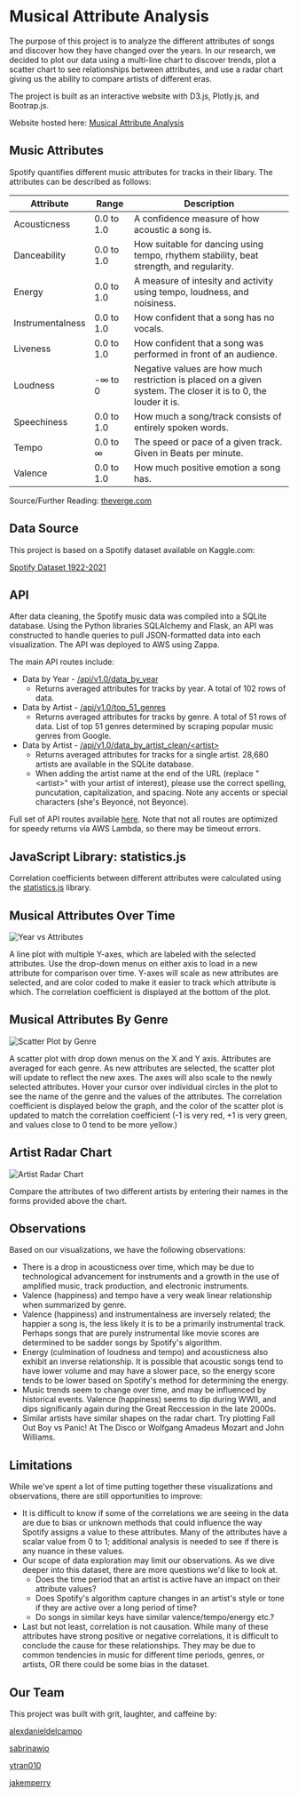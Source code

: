 # Musical Attribute Analysis

The purpose of this project is to analyze the different attributes of songs and discover how they have changed over the years. In our research, we decided to plot our data using a multi-line chart to discover trends, plot a scatter chart to see relationships between attributes, and use a radar chart giving us the ability to compare artists of different eras.

The project is built as an interactive website with D3.js, Plotly.js, and Bootrap.js.

Website hosted here:
[Musical Attribute Analysis](http://zappa-75xn5ti4y.s3-website-us-west-1.amazonaws.com/index.html)

## Music Attributes

Spotify quantifies different music attributes for tracks in their libary.  The attributes can be described as follows:

|Attribute|Range|Description|
|-|-|-|
|Acousticness|0.0 to 1.0|A confidence measure of how acoustic a song is.|
|Danceability|0.0 to 1.0|How suitable for dancing using tempo, rhythem stability, beat strength, and regularity.|
|Energy|0.0 to 1.0|A measure of intesity and activity using tempo, loudness, and noisiness.|
|Instrumentalness|0.0 to 1.0|How confident that a song has no vocals.|
|Liveness|0.0 to 1.0|How confident that a song was performed in front of an audience. |
|Loudness|-∞ to 0|Negative values are how much restriction is placed on a given system. The closer it is to 0, the louder it is.|
|Speechiness|0.0 to 1.0|How much a song/track consists of entirely spoken words.|
|Tempo|0.0 to ∞ |The speed or pace of a given track. Given in Beats per minute.|
|Valence|0.0 to 1.0|How much positive emotion a song has.|

Source/Further Reading: [theverge.com](https://www.theverge.com/tldr/2018/2/5/16974194/spotify-recommendation-algorithm-playlist-hack-nelson)

## Data Source

This project is based on a Spotify dataset available on Kaggle.com:

[Spotify Dataset 1922-2021](https://www.kaggle.com/yamaerenay/spotify-dataset-19212020-160k-tracks)

## API

After data cleaning, the Spotify music data was compiled into a SQLite database.  Using the Python libraries SQLAlchemy and Flask, an API was constructed to handle queries to pull JSON-formatted data into each visualization. The API was deployed to AWS using Zappa.

The main API routes include:
- Data by Year - [/api/v1.0/data_by_year](https://zmyd1nzqug.execute-api.us-west-1.amazonaws.com/dev/api/v1.0/data_by_year)
  - Returns averaged attributes for tracks by year.  A total of 102 rows of data.
- Data by Artist - [/api/v1.0/top_51_genres](https://zmyd1nzqug.execute-api.us-west-1.amazonaws.com/dev/api/v1.0/top_51_genres)
  - Returns averaged attributes for tracks by genre.  A total of 51 rows of data.  List of top 51 genres determined by scraping popular music genres from Google.
- Data by Artist - [/api/v1.0/data_by_artist_clean/&lt;artist&gt;](https://zmyd1nzqug.execute-api.us-west-1.amazonaws.com/dev/api/v1.0/data_by_artist_clean/The%20B-52's)
  - Returns averaged attributes for tracks for a single artist.  28,680 artists are available in the SQLite database.
  - When adding the artist name at the end of the URL (replace "&lt;artist&gt;" with your artist of interest), please use the correct spelling, puncutation, capitalization, and spacing.  Note any accents or special characters (she's Beyoncé, not Beyonce).

Full set of API routes available [here](https://zmyd1nzqug.execute-api.us-west-1.amazonaws.com/dev).  Note that not all routes are optimized for speedy returns via AWS Lambda, so there may be timeout errors.

## JavaScript Library: statistics.js

Correlation coefficients between different attributes were calculated using the [statistics.js](https://thisancog.github.io/statistics.js/index.html) library.

## Musical Attributes Over Time

![Year vs Attributes](Main/Images/Year_Vs_Attributes.png)

A line plot with multiple Y-axes, which are labeled with the selected attributes.  Use the drop-down menus on either axis to load in a new attribute for comparison over time.  Y-axes will scale as new attributes are selected, and are color coded to make it easier to track which attribute is which.  The correlation coefficient is displayed at the bottom of the plot.

## Musical Attributes By Genre

![Scatter Plot by Genre](Main/Images/speech_vs_dance.png)

A scatter plot with drop down menus on the X and Y axis.  Attributes are averaged for each genre.  As new attributes are selected, the scatter plot will update to reflect the new axes.  The axes will also scale to the newly selected attributes.  Hover your cursor over individual circles in the plot to see the name of the genre and the values of the attributes.  The correlation coefficient is displayed below the graph, and the color of the scatter plot is updated to match the correlation coefficient (-1 is very red, +1 is very green, and values close to 0 tend to be more yellow.)

## Artist Radar Chart

![Artist Radar Chart](Main/Images/radar.png)

Compare the attributes of two different artists by entering their names in the forms provided above the chart.  

## Observations

Based on our visualizations, we have the following observations:

- There is a drop in acousticness over time, which may be due to technological advancement for instruments and a growth in the use of amplified music, track production, and electronic instruments.
- Valence (happiness) and tempo have a very weak linear relationship when summarized by genre.
- Valence (happiness) and instrumentalness are inversely related; the happier a song is, the less likely it is to be a primarily instrumental track.  Perhaps songs that are purely instrumental like movie scores are determined to be sadder songs by Spotify's algorithm.
- Energy (culmination of loudness and tempo) and acousticness also exhibit an inverse relationship.  It is possible that acoustic songs tend to have lower volume and may have a slower pace, so the energy score tends to be lower based on Spotify's method for determining the energy.
- Music trends seem to change over time, and may be influenced by historical events.  Valence (happiness) seems to dip during WWII, and dips significanly again during the Great Reccession in the late 2000s.
- Similar artists have similar shapes on the radar chart.  Try plotting Fall Out Boy vs Panic! At The Disco or Wolfgang Amadeus Mozart and John Williams.  

## Limitations
While we've spent a lot of time putting together these visualizations and observations, there are still opportunities to improve:
- It is difficult to know if some of the correlations we are seeing in the data are due to bias or unknown methods that could influence the way Spotify assigns a value to these attributes.  Many of the attributes have a scalar value from 0 to 1; additional analysis is needed to see if there is any nuance in these values.
- Our scope of data exploration may limit our observations.  As we dive deeper into this dataset, there are more questions we'd like to look at.
  - Does the time period that an artist is active have an impact on their attribute values?
  - Does Spotify's algorithm capture changes in an artist's style or tone if they are active over a long period of time?
  - Do songs in similar keys have similar valence/tempo/energy etc.?
- Last but not least, correlation is not causation.  While many of these attributes have strong positive or negative correlations, it is difficult to conclude the cause for these relationships.  They may be due to common tendencies in music for different time periods, genres, or artists, OR there could be some bias in the dataset.

## Our Team

This project was built with grit, laughter, and caffeine by:

[alexdanieldelcampo](https://github.com/alexdanieldelcampo/)

[sabrinawjo](https://github.com/sabrinawjo)

[ytran010](https://github.com/ytran010)

[jakemperry](https://github.com/jakemperry)
